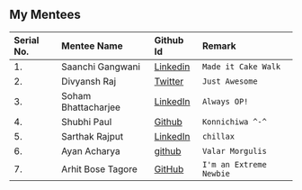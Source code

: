 ## My Mentees

| Serial No. | Mentee Name | Github Id  | Remark |
|:--|:--|:--|:--|
| 1. | Saanchi Gangwani | [Linkedin](https://www.linkedin.com/in/saanchi-gangwani-b68002182/)  | `Made it Cake Walk`  |
| 2. | Divyansh Raj | [Twitter](https://twitter.com/divyanshraj04) | `Just Awesome` |
| 3. | Soham Bhattacharjee | [LinkedIn](https://www.linkedin.com/in/sohambhattacharjee/)  | `Always OP!` |
| 4. | Shubhi Paul | [Github](https://github.com/Shubhi-Paul)  | `Konnichiwa ^-^` |
| 5. | Sarthak Rajput | [LinkedIn](https://www.linkedin.com/in/sarthak-rajput-6b924a15b/)  | `chillax` |
| 6. | Ayan Acharya | [github](https://github.com/AveAng02) | `Valar Morgulis` |
| 7. | Arhit Bose Tagore | [GitHub](https://github.com/CaptAlpha)  | `I'm an Extreme Newbie` |
